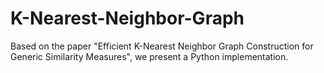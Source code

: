 # K-Nearest-Neighbor-Graph
Based on the paper "Efficient K-Nearest Neighbor Graph Construction for Generic Similarity Measures", we present a Python implementation.
